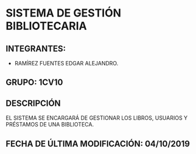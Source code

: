# SISTEMA DE GESTIÓN BIBLIOTECARIA

## INTEGRANTES:

- RAMÍREZ FUENTES EDGAR ALEJANDRO.

## GRUPO: 1CV10 

## DESCRIPCIÓN

EL SISTEMA SE ENCARGARÁ DE GESTIONAR LOS LIBROS, USUARIOS Y PRÉSTAMOS DE UNA BIBLIOTECA.

## FECHA DE ÚLTIMA MODIFICACIÓN: 04/10/2019
